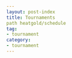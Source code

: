 ```yaml
---
layout: post-index
title: Tournaments
path heatgold/schedule
tag:
- tournament
category:
- tournament
---
```

